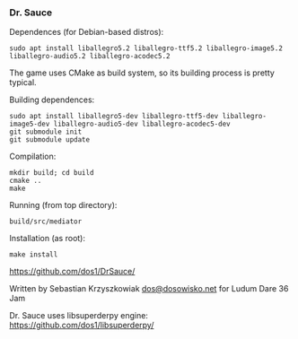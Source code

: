 ### Dr. Sauce

Dependences (for Debian-based distros):

	sudo apt install liballegro5.2 liballegro-ttf5.2 liballegro-image5.2 liballegro-audio5.2 liballegro-acodec5.2

The game uses CMake as build system, so its building process is pretty typical.

Building dependences:

	sudo apt install liballegro5-dev liballegro-ttf5-dev liballegro-image5-dev liballegro-audio5-dev liballegro-acodec5-dev
	git submodule init
	git submodule update

Compilation:

	mkdir build; cd build
	cmake ..
	make

Running (from top directory):

	build/src/mediator

Installation (as root):

	make install

https://github.com/dos1/DrSauce/

Written by Sebastian Krzyszkowiak <dos@dosowisko.net> for Ludum Dare 36 Jam

Dr. Sauce uses libsuperderpy engine: https://github.com/dos1/libsuperderpy/
